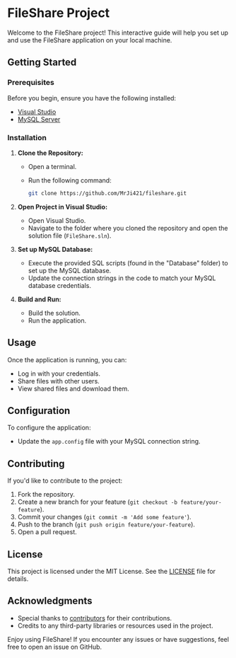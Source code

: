 # FileShare Project

Welcome to the FileShare project! This interactive guide will help you set up and use the FileShare application on your local machine.

## Getting Started

### Prerequisites

Before you begin, ensure you have the following installed:

- [Visual Studio](https://visualstudio.microsoft.com/downloads/)
- [MySQL Server](https://dev.mysql.com/downloads/)

### Installation

1. **Clone the Repository:** 
   - Open a terminal.
   - Run the following command:

     ```bash
     git clone https://github.com/MrJi421/fileshare.git
     ```

2. **Open Project in Visual Studio:**
   - Open Visual Studio.
   - Navigate to the folder where you cloned the repository and open the solution file (`FileShare.sln`).

3. **Set up MySQL Database:**
   - Execute the provided SQL scripts (found in the "Database" folder) to set up the MySQL database.
   - Update the connection strings in the code to match your MySQL database credentials.

4. **Build and Run:**
   - Build the solution.
   - Run the application.

## Usage

Once the application is running, you can:

- Log in with your credentials.
- Share files with other users.
- View shared files and download them.

## Configuration

To configure the application:

- Update the `app.config` file with your MySQL connection string.

## Contributing

If you'd like to contribute to the project:

1. Fork the repository.
2. Create a new branch for your feature (`git checkout -b feature/your-feature`).
3. Commit your changes (`git commit -m 'Add some feature'`).
4. Push to the branch (`git push origin feature/your-feature`).
5. Open a pull request.

## License

This project is licensed under the MIT License. See the [LICENSE](LICENSE) file for details.

## Acknowledgments

- Special thanks to [contributors](CONTRIBUTORS.md) for their contributions.
- Credits to any third-party libraries or resources used in the project.

Enjoy using FileShare! If you encounter any issues or have suggestions, feel free to open an issue on GitHub.
